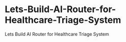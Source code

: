 # Lets-Build-AI-Router-for-Healthcare-Triage-System
Lets Build AI Router for Healthcare Triage System
